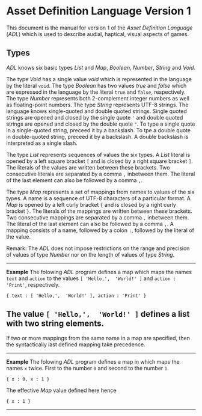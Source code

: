 # Asset Definition Language Version 1
This document is the manual for version 1 of the *Asset Definition Language* (*ADL*) which is used to describe audial, haptical, visual aspects of games.


## Types
*ADL* knows six basic types *List* and *Map*, *Boolean*, *Number*, *String* and *Void*.

The type *Void* has a single value *void* which is represented in the language by the literal `void`.
The type *Boolean* has two values *true* and *false* which are expressed in the language by the literal `true` and `false`, respectively.
The type *Number* represents both 2-complement integer numbers as well as floating-point numbers.
The type *String* represents UTF-8 strings. The language knows single-quoted and double quoted strings.
Single quoted strings are opened and closed by the single quote `'` and double quoted strings are opened and closed by the double quote `"`.
To type a single quote in a single-quoted string, preceed it by a backslash.
To tpe a double quote in double-quoted string, preceed it by a backslash. 
A double backslash is interpreted as a single slash.

The type *List* represents sequences of values the six types.
A *List* literal is opened by a left square bracket `[` and is closed by a right square bracket `]`.
The literals of the values are written between these brackets. Two consecutive literals are separated by a comma `,` inbetween them.
The literal of the last element can also be followed by a comma `,`.


The type *Map* represents a set of mappings from names to values of the six types.
A name is a sequence of UTF-8 characters of a particular format.
A *Map* is opened by a left curly bracket `{` and is closed by a right curly bracket `}`.
The literals of the mappings are written between these brackets. Two consecutive mappings are separated by a comma `,` inbetween them.
The literal of the last element can also be followed by a comma `,`.
A mapping consists of a name, followed by a colon `:`, followed by the literal of the value.

Remark: The *ADL* does not impose restrictions on the range and precision of values of type *Number* nor on the length of values of type *String*.

---
**Example**
The folowing *ADL* program defines a map which maps the names `text` and `action` to the values `[ 'Hello,',  'World!' ]` and `action : 'Print'`, respectively.
```
{ text : [ 'Hello,',  'World!' ], action : 'Print' }
```
The value `[ 'Hello,',  'World!' ]` defines a list with two string elements.
---


If two or more mappings from the same name in a map are specified, then the syntactically last defined mapping take precedence.

---
**Example**
The folowing *ADL* program defines a map in which maps the names `x` twice. First to the number `0` and second to the number `1`.
```
{ x : 0, x : 1 }
```
The effective *Map* value defined here hence
```
{ x : 1 }
```
---

